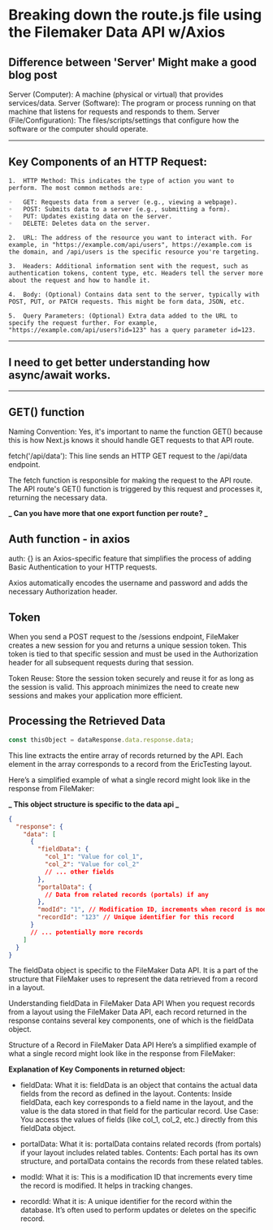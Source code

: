 # Breaking down the route.js file using the Filemaker Data API w/Axios

## Difference between 'Server' Might make a good blog post

Server (Computer): A machine (physical or virtual) that provides services/data.
Server (Software): The program or process running on that machine that listens for requests and responds to them.
Server (File/Configuration): The files/scripts/settings that configure how the software or the computer should operate.

<hr/>

## Key Components of an HTTP Request:

    1.	HTTP Method: This indicates the type of action you want to perform. The most common methods are:

    ◦	GET: Requests data from a server (e.g., viewing a webpage).
    ◦	POST: Submits data to a server (e.g., submitting a form).
    ◦	PUT: Updates existing data on the server.
    ◦	DELETE: Deletes data on the server.

    2.	URL: The address of the resource you want to interact with. For example, in "https://example.com/api/users", https://example.com is the domain, and /api/users is the specific resource you're targeting.

    3.	Headers: Additional information sent with the request, such as authentication tokens, content type, etc. Headers tell the server more about the request and how to handle it.

    4.	Body: (Optional) Contains data sent to the server, typically with POST, PUT, or PATCH requests. This might be form data, JSON, etc.

    5.	Query Parameters: (Optional) Extra data added to the URL to specify the request further. For example, "https://example.com/api/users?id=123" has a query parameter id=123.

<hr/>

## I need to get better understanding how async/await works.

<hr/>

## GET() function

Naming Convention: Yes, it's important to name the function GET() because this is how Next.js knows it should handle GET requests to that API route.

fetch('/api/data'): This line sends an HTTP GET request to the /api/data endpoint.

The fetch function is responsible for making the request to the API route.
The API route's GET() function is triggered by this request and processes it, returning the necessary data.

**_ Can you have more that one export function per route? _**

## Auth function - in axios

auth: {} is an Axios-specific feature that simplifies the process of adding Basic Authentication to your HTTP requests.

Axios automatically encodes the username and password and adds the necessary Authorization header.

## Token

When you send a POST request to the /sessions endpoint, FileMaker creates a new session for you and returns a unique session token. This token is tied to that specific session and must be used in the Authorization header for all subsequent requests during that session.

Token Reuse: Store the session token securely and reuse it for as long as the session is valid. This approach minimizes the need to create new sessions and makes your application more efficient.

## Processing the Retrieved Data

```js
const thisObject = dataResponse.data.response.data;
```

This line extracts the entire array of records returned by the API. Each element in the array corresponds to a record from the EricTesting layout.

Here’s a simplified example of what a single record might look like in the response from FileMaker:

**_ This object structure is specific to the data api _**

```json
{
  "response": {
    "data": [
      {
        "fieldData": {
          "col_1": "Value for col_1",
          "col_2": "Value for col_2"
          // ... other fields
        },
        "portalData": {
          // Data from related records (portals) if any
        },
        "modId": "1", // Modification ID, increments when record is modified
        "recordId": "123" // Unique identifier for this record
      }
      // ... potentially more records
    ]
  }
}
```

The fieldData object is specific to the FileMaker Data API. It is a part of the structure that FileMaker uses to represent the data retrieved from a record in a layout.

Understanding fieldData in FileMaker Data API
When you request records from a layout using the FileMaker Data API, each record returned in the response contains several key components, one of which is the fieldData object.

Structure of a Record in FileMaker Data API
Here’s a simplified example of what a single record might look like in the response from FileMaker:

**Explanation of Key Components in returned object:**
-	fieldData:
What it is: fieldData is an object that contains the actual data fields from the record as defined in the layout.
Contents: Inside fieldData, each key corresponds to a field name in the layout, and the value is the data stored in that field for the particular record.
Use Case: You access the values of fields (like col_1, col_2, etc.) directly from this fieldData object.

-	portalData:
What it is: portalData contains related records (from portals) if your layout includes related tables.
Contents: Each portal has its own structure, and portalData contains the records from these related tables.

-	modId:
What it is: This is a modification ID that increments every time the record is modified. It helps in tracking changes.

-	recordId:
What it is: A unique identifier for the record within the database. It’s often used to perform updates or deletes on the specific record.
